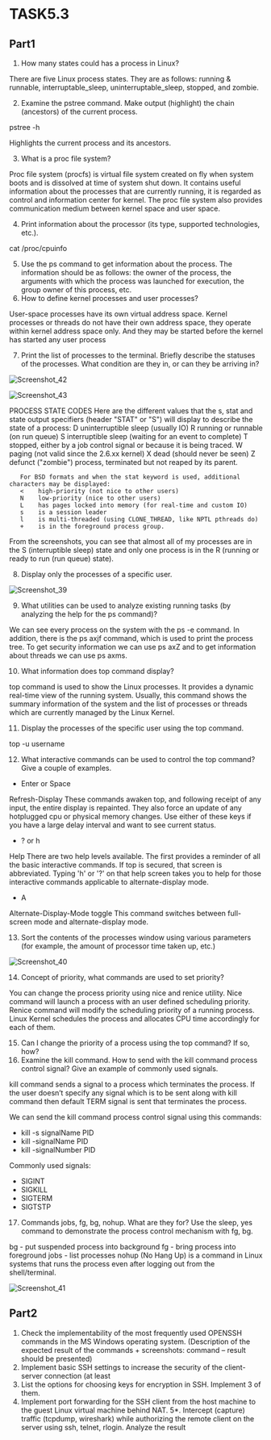 # TASK5.3
## Part1
1. How many states could has a process in Linux?

There are five Linux process states. They are as follows: running & runnable, interruptable_sleep, uninterruptable_sleep, stopped, and zombie.

2. Examine the pstree command. Make output (highlight) the chain (ancestors) of the current 
process.

pstree -h

Highlights the current process and its ancestors.

3. What is a proc file system?

Proc file system (procfs) is virtual file system created on fly when system boots and is dissolved at time of system shut down.
It contains useful information about the processes that are currently running, it is regarded as control and information center for kernel.
The proc file system also provides communication medium between kernel space and user space.

4. Print information about the processor (its type, supported technologies, etc.).

cat /proc/cpuinfo

5. Use the ps command to get information about the process. The information should be as 
follows: the owner of the process, the arguments with which the process was launched for 
execution, the group owner of this process, etc.
6. How to define kernel processes and user processes?

User-space processes have its own virtual address space.
Kernel processes or threads do not have their own address space, they operate within kernel address space only. And they may be started before the kernel has started any user process

7. Print the list of processes to the terminal. Briefly describe the statuses of the processes. 
What condition are they in, or can they be arriving in?

![Screenshot_42](https://user-images.githubusercontent.com/109180406/179423333-ff28ef94-3040-4bef-9871-db705b4ad48d.png)

![Screenshot_43](https://user-images.githubusercontent.com/109180406/179423335-0369680d-0212-4127-abbf-2162502e60b8.png)

PROCESS STATE CODES
       Here are the different values that the s, stat and state output specifiers (header "STAT" or "S") will display to describe the state of a process:
       D    uninterruptible sleep (usually IO)
       R    running or runnable (on run queue)
       S    interruptible sleep (waiting for an event to complete)
       T    stopped, either by a job control signal or because it is being traced.
       W    paging (not valid since the 2.6.xx kernel)
       X    dead (should never be seen)
       Z    defunct ("zombie") process, terminated but not reaped by its parent.

       For BSD formats and when the stat keyword is used, additional characters may be displayed:
       <    high-priority (not nice to other users)
       N    low-priority (nice to other users)
       L    has pages locked into memory (for real-time and custom IO)
       s    is a session leader
       l    is multi-threaded (using CLONE_THREAD, like NPTL pthreads do)
       +    is in the foreground process group.

From the screenshots, you can see that almost all of my processes are in the S (interruptible sleep) state and only one process is in the R (running or ready to run (run queue) state).

8. Display only the processes of a specific user.

![Screenshot_39](https://user-images.githubusercontent.com/109180406/179421248-85398bab-b900-416a-b1c4-cc23327f360b.png)

9. What utilities can be used to analyze existing running tasks (by analyzing the help for the ps 
command)?

We can see every process on the system with the ps -e command. In addition, there is the ps axjf command, which is used to print the process tree. To get security information we can use ps axZ and to get information about threads we can use ps axms.

10. What information does top command display?

top command is used to show the Linux processes. It provides a dynamic real-time view of the running system. Usually, this command shows the summary information of the system and the list of processes or threads which are currently managed by the Linux Kernel.

11. Display the processes of the specific user using the top command.

top -u username

12. What interactive commands can be used to control the top command? Give a couple of 
examples.

- Enter or Space

Refresh-Display
These commands awaken top, and following receipt of any input, the entire display is repainted. They also force an update of any hotplugged cpu or physical memory changes.
Use either of these keys if you have a large delay interval and want to see current status.
  
- ? or h

Help
There are two help levels available. The first provides a reminder of all the basic interactive commands. If top is secured, that screen is abbreviated.
Typing 'h' or '?' on that help screen takes you to help for those interactive commands applicable to alternate-display mode.

- A

Alternate-Display-Mode toggle
This command switches between full-screen mode and alternate-display mode.
  
13. Sort the contents of the processes window using various parameters (for example, the 
amount of processor time taken up, etc.)

![Screenshot_40](https://user-images.githubusercontent.com/109180406/179422445-cd57fc0b-3959-46ab-a6b2-19ad37828774.png)

14. Concept of priority, what commands are used to set priority?

You can change the process priority using nice and renice utility. Nice command will launch a process with an user defined scheduling priority. Renice command will modify the scheduling priority of a running process. Linux Kernel schedules the process and allocates CPU time accordingly for each of them.

15. Can I change the priority of a process using the top command? If so, how?
16. Examine the kill command. How to send with the kill command
process control signal? Give an example of commonly used signals.

kill command sends a signal to a process which terminates the process. If the user doesn’t specify any signal which is to be sent along with kill command then default TERM signal is sent that terminates the process.

We can send the kill command process control signal using this commands:
- kill -s signalName PID
- kill -signalName PID
- kill -signalNumber PID

Commonly used signals:
- SIGINT
- SIGKILL
- SIGTERM	
- SIGTSTP

17. Commands jobs, fg, bg, nohup. What are they for? Use the sleep, yes command to 
demonstrate the process control mechanism with fg, bg.

bg - put suspended process into background
fg - bring process into foreground
jobs - list processes
nohup (No Hang Up) is a command in Linux systems that runs the process even after logging out from the shell/terminal.

![Screenshot_41](https://user-images.githubusercontent.com/109180406/179422667-6f704023-5e65-4f28-9710-472034f535f2.png)

## Part2
1. Check the implementability of the most frequently used OPENSSH commands in the MS 
Windows operating system. (Description of the expected result of the commands + 
screenshots: command – result should be presented)
2. Implement basic SSH settings to increase the security of the client-server connection (at least 
3. List the options for choosing keys for encryption in SSH. Implement 3 of them.
4. Implement port forwarding for the SSH client from the host machine to the guest Linux 
virtual machine behind NAT.
5*. Intercept (capture) traffic (tcpdump, wireshark) while authorizing the remote client on the 
server using ssh, telnet, rlogin. Analyze the result

